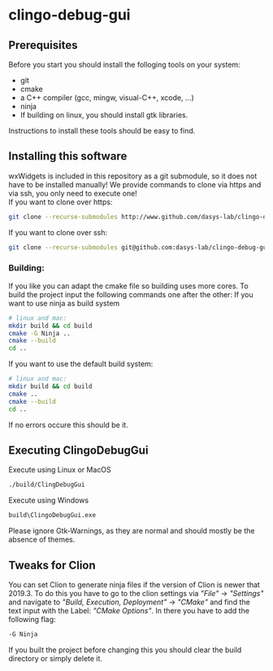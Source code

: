 # clingo-debug-gui

## Prerequisites
Before you start you should install the folloging tools on your system:
* git
* cmake
* a C++ compiler (gcc, mingw, visual-C++, xcode, ...)
* ninja 
* If building on linux, you should install gtk libraries.  

Instructions to install these tools should be easy to find.

## Installing this software
wxWidgets is included in this repository as a git submodule, so it does not have to be installed manually! We provide commands to clone via https and via ssh, you only need to execute one!  
If you want to clone over https:
```bash
git clone --recurse-submodules http://www.github.com/dasys-lab/clingo-debug-gui.git
```
If you want to clone over ssh:
```bash
git clone --recurse-submodules git@github.com:dasys-lab/clingo-debug-gui.git
```
### Building:
If you like you can adapt the cmake file so building uses more cores.
To build the project input the following commands one after the other:
If you want to use ninja as build system
```bash
# linux and mac:
mkdir build && cd build
cmake -G Ninja ..
cmake --build
cd ..
```
If you want to use the default build system:
````bash
# linux and mac:
mkdir build && cd build
cmake ..
cmake --build
cd ..
````
If no errors occure this should be it.

## Executing ClingoDebugGui
Execute using Linux or MacOS
```bash
./build/ClingDebugGui
```
Execute using Windows
```bash
build\ClingoDebugGui.exe
```
Please ignore Gtk-Warnings, as they are normal and should mostly be the absence of themes.

## Tweaks for Clion
You can set Clion to generate ninja files if the version of Clion is newer that 2019.3. To do this you have to go to the clion settings via _"File"_ -> _"Settings"_ and navigate to _"Build, Execution, Deployment"_ -> _"CMake"_ and find the text input with the Label: _"CMake Options"_. In there you have to add the following flag:
```bash
-G Ninja
```
If you built the project before changing this you should clear the build directory or simply delete it.